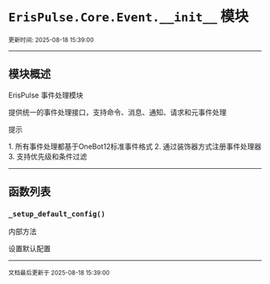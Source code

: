 # `ErisPulse.Core.Event.__init__` 模块

<sup>更新时间: 2025-08-18 15:39:00</sup>

---

## 模块概述


ErisPulse 事件处理模块

提供统一的事件处理接口，支持命令、消息、通知、请求和元事件处理

<div class='admonition tip'><p class='admonition-title'>提示</p><p>1. 所有事件处理都基于OneBot12标准事件格式
2. 通过装饰器方式注册事件处理器
3. 支持优先级和条件过滤</p></div>

---

## 函数列表

### `_setup_default_config()`

<div class='admonition warning'><p class='admonition-title'>内部方法</p><p></p></div>
设置默认配置

---

<sub>文档最后更新于 2025-08-18 15:39:00</sub>
